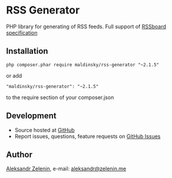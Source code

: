 # RSS Generator

PHP library for generating of RSS feeds. Full support of [RSSboard specification](http://www.rssboard.org/rss-specification)

## Installation

```
php composer.phar require maldinsky/rss-generator "~2.1.5"
```

or add

```
"maldinsky/rss-generator": "~2.1.5"
```

to the require section of your composer.json

## Development

- Source hosted at [GitHub](https://github.com/zelenin/RSS-Generator)
- Report issues, questions, feature requests on [GitHub Issues](https://github.com/zelenin/RSS-Generator/issues)

## Author

[Aleksandr Zelenin](https://github.com/zelenin/), e-mail: [aleksandr@zelenin.me](mailto:aleksandr@zelenin.me)
